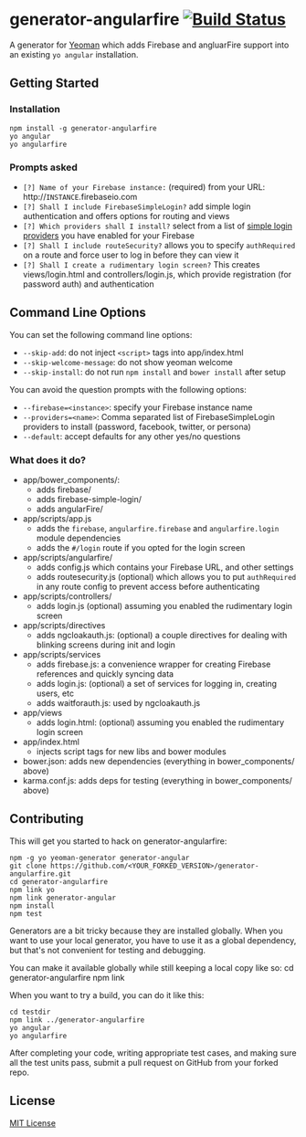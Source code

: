 generator-angularfire [![Build Status](https://secure.travis-ci.org/firebase/generator-angularfire.png?branch=master)](https://travis-ci.org/firebase/generator-angularfire)
=================================================

A generator for [Yeoman](http://yeoman.io) which adds Firebase and angluarFire support into an existing `yo angular` installation.

Getting Started
---------------

### Installation

    npm install -g generator-angularfire
    yo angular
    yo angularfire

### Prompts asked

 * `[?] Name of your Firebase instance:`
   (required) from your URL: http://`INSTANCE`.firebaseio.com
 * `[?] Shall I include FirebaseSimpleLogin?`
   add simple login authentication and offers options for routing and views
 * `[?] Which providers shall I install?`
   select from a list of [simple login providers](https://www.firebase.com/docs/security/simple-login-overview.html) you have enabled for your Firebase
 * `[?] Shall I include routeSecurity?`
   allows you to specify `authRequired` on a route and force user to log in before they can view it
 * `[?] Shall I create a rudimentary login screen?`
   This creates views/login.html and controllers/login.js, which provide registration (for password auth) and authentication

Command Line Options
--------------------

You can set the following command line options:

 * `--skip-add`: do not inject `<script>` tags into app/index.html
 * `--skip-welcome-message`: do not show yeoman welcome
 * `--skip-install`: do not run `npm install` and `bower install` after setup

You can avoid the question prompts with the following options:

 * `--firebase=<instance>`: specify your Firebase instance name
 * `--providers=<name>`: Comma separated list of FirebaseSimpleLogin providers to install (password, facebook, twitter, or persona)
 * `--default`: accept defaults for any other yes/no questions

### What does it do?

 * app/bower_components/:
    * adds firebase/
    * adds firebase-simple-login/
    * adds angularFire/
 * app/scripts/app.js
    * adds the `firebase`, `angularfire.firebase` and `angularfire.login` module dependencies
    * adds the `#/login` route if you opted for the login screen
 * app/scripts/angularfire/
    * adds config.js which contains your Firebase URL, and other settings
    * adds routesecurity.js (optional) which allows you to put `authRequired` in any route config to prevent access before authenticating
 * app/scripts/controllers/
    * adds login.js (optional) assuming you enabled the rudimentary login screen
 * app/scripts/directives
    * adds ngcloakauth.js: (optional) a couple directives for dealing with blinking screens during init and login
 * app/scripts/services
    * adds firebase.js: a convenience wrapper for creating Firebase references and quickly syncing data
    * adds login.js: (optional) a set of services for logging in, creating users, etc
    * adds waitforauth.js: used by ngcloakauth.js
 * app/views
    * adds login.html: (optional) assuming you enabled the rudimentary login screen
 * app/index.html
    * injects script tags for new libs and bower modules
 * bower.json: adds new dependencies (everything in bower_components/ above)
 * karma.conf.js: adds deps for testing (everything in bower_components/ above)

Contributing
------------

This will get you started to hack on generator-angularfire:

    npm -g yo yeoman-generator generator-angular
    git clone https://github.com/<YOUR_FORKED_VERSION>/generator-angularfire.git
    cd generator-angularfire
    npm link yo
    npm link generator-angular
    npm install
    npm test

Generators are a bit tricky because they are installed globally. When you want to use your local generator, you have to
use it as a global dependency, but that's not convenient for testing and debugging.

You can make it available globally while still keeping a local copy like so:
    cd generator-angularfire
    npm link

When you want to try a build, you can do it like this:

    cd testdir
    npm link ../generator-angularfire
    yo angular
    yo angularfire

After completing your code, writing appropriate test cases, and making sure all the test units pass, submit
a pull request on GitHub from your forked repo.

License
-------

[MIT License](http://firebase.mit-license.org/)
